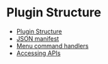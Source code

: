 # Plugin Structure

- [Plugin Structure](./overview.md)
- [JSON manifest](./manifest.md)
- [Menu command handlers](./handlers.md)
- [Accessing APIs](./accessing-apis.md)